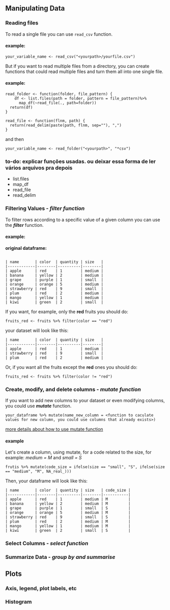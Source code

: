 ## Manipulating Data

### Reading files 

To read a single file you can use `read_csv` function.
#### example:
``` 
your_variable_name <- read_csv("<yourpath>/yourfile.csv")
```

But if you want to read multiple files from a directory, you can create functions that could read multiple files and turn them all into one single file. 
#### example: 
```
read_folder <- function(folder, file_pattern) {
    df <- list.files(path = folder, pattern = file_pattern)%>% 
      map_df(~read_file(., path=folder))  
  return(df)
}

read_file <- function(flnm, path) {
  return(read_delim(paste(path, flnm, sep=""), ",")
}
```
 and then
 
```
your_variable_name <- read_folder("<yourpath>", "*csv")
```

### to-do: explicar funções usadas. ou deixar essa forma de ler vários arquivos pra depois
- list.files
- map_df 
- read_file
- read_delim




### Filtering Values - _filter function_
To filter rows according to a specific value of a given column you can use the **_filter_** function. 

#### example: 

**original dataframe:**

```

| name       | color  | quantity | size   |
|------------|--------|----------|--------|
| apple      | red    | 1        | medium |
| banana     | yellow | 2        | medium |
| grape      | purple | 1        | small  |
| orange     | orange | 5        | medium |
| strawberry | red    | 9        | small  |
| plum       | red    | 2        | medium |
| mango      | yellow | 1        | medium |
| kiwi       | green  | 2        | small  |

```

If you want, for example, only the **red** fruits you should do:

```  
fruits_red <- fruits %>% filter(color == "red")
```

your dataset will look like this: 

```
| name       | color  | quantity | size   |
|------------|--------|----------|--------|
| apple      | red    | 1        | medium |
| strawberry | red    | 9        | small  |
| plum       | red    | 2        | medium |

```

Or, if you want all the fruits except the **red** ones you should do:

```  
fruits_red <- fruits %>% filter(color != "red")
```

### Create, modify, and delete columns - _mutate function_

If you want to add new columns to your dataset or even modifying columns, you could use **_mutate_** function.

```
your_dataframe %>% mutate(name_new_column = <function to caculate values for new column, you could use columns that already exists>)
``` 


[more details about how to use mutate function](https://dplyr.tidyverse.org/reference/mutate.html)

#### example

Let's create a column, using mutate, for a code related to the size, for example: _medium = M_ and _small = S_

``` 
frutis %>% mutate(code_size = ifelse(size == "small", "S", ifelse(size == "medium", "M", NA_real_)))

```
Then, your dataframe will look like this: 

``` 
| name       | color  | quantity | size   | code_size |
|------------|--------|----------|--------|-----------|
| apple      | red    | 1        | medium | M         |
| banana     | yellow | 2        | medium | M         |
| grape      | purple | 1        | small  | S         |
| orange     | orange | 5        | medium | M         |
| strawberry | red    | 9        | small  | S         |
| plum       | red    | 2        | medium | M         |
| mango      | yellow | 1        | medium | M         |
| kiwi       | green  | 2        | small  | S         |

```


### Select Columns - _select function_



### Summarize Data - _group by and summarise_








## Plots


### Axis, legend, plot labels, etc







### Histogram



